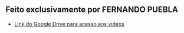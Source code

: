 ## Feito exclusivamente por FERNANDO PUEBLA 
- [Link do Google Drive para acesso aos videos](https://drive.google.com/drive/u/1/folders/1T0zwqA3l6RldkM9cYhhY7jjHSdusJ2ir)
